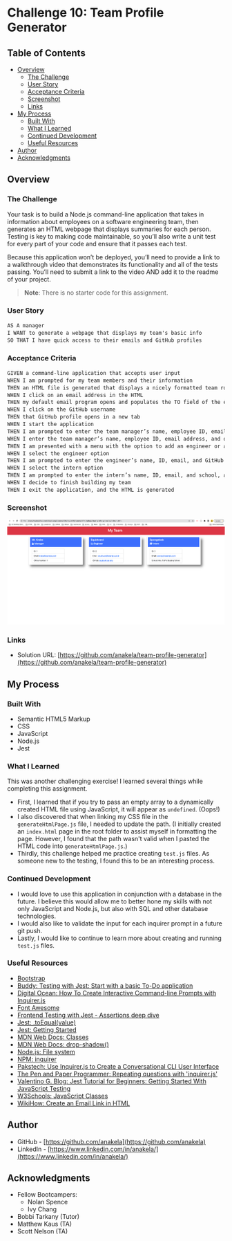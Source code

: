 # Challenge 10: Team Profile Generator

## Table of Contents

- [Overview](#overview)
  - [The Challenge](#the-challenge)
  - [User Story](#user-story)
  - [Acceptance Criteria](#acceptance-criteria)
  - [Screenshot](#screenshot)
  - [Links](#links)
- [My Process](#my-process)
  - [Built With](#built-with)
  - [What I Learned](#what-i-learned)
  - [Continued Development](#continued-development)
  - [Useful Resources](#useful-resources)
- [Author](#author)
- [Acknowledgments](#acknowledgments)

## Overview

### The Challenge

Your task is to build a Node.js command-line application that takes in information about employees on a software engineering team, then generates an HTML webpage that displays summaries for each person. Testing is key to making code maintainable, so you’ll also write a unit test for every part of your code and ensure that it passes each test.

Because this application won’t be deployed, you’ll need to provide a link to a walkthrough video that demonstrates its functionality and all of the tests passing. You’ll need to submit a link to the video AND add it to the readme of your project.

> **Note**: There is no starter code for this assignment.

### User Story

```md
AS A manager
I WANT to generate a webpage that displays my team's basic info
SO THAT I have quick access to their emails and GitHub profiles
```

### Acceptance Criteria

```md
GIVEN a command-line application that accepts user input
WHEN I am prompted for my team members and their information
THEN an HTML file is generated that displays a nicely formatted team roster based on user input
WHEN I click on an email address in the HTML
THEN my default email program opens and populates the TO field of the email with the address
WHEN I click on the GitHub username
THEN that GitHub profile opens in a new tab
WHEN I start the application
THEN I am prompted to enter the team manager’s name, employee ID, email address, and office number
WHEN I enter the team manager’s name, employee ID, email address, and office number
THEN I am presented with a menu with the option to add an engineer or an intern or to finish building my team
WHEN I select the engineer option
THEN I am prompted to enter the engineer’s name, ID, email, and GitHub username, and I am taken back to the menu
WHEN I select the intern option
THEN I am prompted to enter the intern’s name, ID, email, and school, and I am taken back to the menu
WHEN I decide to finish building my team
THEN I exit the application, and the HTML is generated
```

### Screenshot

![](./assets/images/team-profile-generator-screenshot.png)

### Links

- Solution URL: [https://github.com/anakela/team-profile-generator](https://github.com/anakela/team-profile-generator)

## My Process

### Built With

- Semantic HTML5 Markup
- CSS
- JavaScript
- Node.js
- Jest

### What I Learned

This was another challenging exercise!  I learned several things while completing this assignment.

- First, I learned that if you try to pass an empty array to a dynamically created HTML file using JavaScript, it will appear as `undefined`.  (Oops!)
- I also discovered that when linking my CSS file in the `generateHtmlPage.js` file, I needed to update the path.  (I initially created an `index.html` page in the root folder to assist myself in formatting the page.  However, I found that the path wasn't valid when I pasted the HTML code into `generateHtmlPage.js`.)
- Thirdly, this challenge helped me practice creating `test.js` files.  As someone new to the testing, I found this to be an interesting process.

### Continued Development

- I would love to use this application in conjunction with a database in the future.  I believe this would allow me to better hone my skills with not only JavaScript and Node.js, but also with SQL and other database technologies.
- I would also like to validate the input for each inquirer prompt in a future git push.
- Lastly, I would like to continue to learn more about creating and running `test.js` files.

### Useful Resources

- [Bootstrap](https://getbootstrap.com/)
- [Buddy: Testing with Jest: Start with a basic To­-Do application](https://buddy.works/tutorials/testing-with-jest-basic-to%C2%AD-do-application)
- [Digital Ocean: How To Create Interactive Command-line Prompts with Inquirer.js](https://www.digitalocean.com/community/tutorials/nodejs-interactive-command-line-prompts)
- [Font Awesome](https://fontawesome.com/)
- [Frontend Testing with Jest - Assertions deep dive](https://techblog.topdesk.com/coding/frontend-testing-with-jest-assertions-deep-dive/)
- [Jest: .toEqual(value)](https://jestjs.io/docs/expect#toequalvalue)
- [Jest: Getting Started](https://jestjs.io/docs/getting-started)
- [MDN Web Docs: Classes](https://developer.mozilla.org/en-US/docs/Web/JavaScript/Reference/Classes)
- [MDN Web Docs: drop-shadow()](https://developer.mozilla.org/en-US/docs/Web/CSS/filter-function/drop-shadow)
- [Node.js: File system](https://nodejs.org/api/fs.html)
- [NPM: inquirer](https://www.npmjs.com/package//inquirer)
- [Pakstech: Use Inquirer.js to Create a Conversational CLI User Interface](https://pakstech.com/blog/inquirer-js/)
- [The Pen and Paper Programmer: Repeating questions with 'inquirer.js'](http://www.penandpaperprogrammer.com/blog/2018/12/16/repeating-questions-with-inquirerjs)
- [Valentino G. Blog: Jest Tutorial for Beginners: Getting Started With JavaScript Testing](https://www.valentinog.com/blog/jest/#:~:text=Jest%20is%20a%20JavaScript%20test,default%20choice%20for%20React%20projects.)
- [W3Schools: JavaScript Classes](https://www.w3schools.com/js/js_classes.asp)
- [WikiHow: Create an Email Link in HTML](https://www.wikihow.com/Create-an-Email-Link-in-HTML)

## Author

- GitHub - [https://github.com/anakela](https://github.com/anakela)
- LinkedIn - [https://www.linkedin.com/in/anakela/](https://www.linkedin.com/in/anakela/)

## Acknowledgments

- Fellow Bootcampers:
  - Nolan Spence
  - Ivy Chang
- Bobbi Tarkany (Tutor)
- Matthew Kaus (TA)
- Scott Nelson (TA)